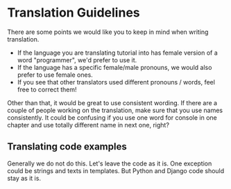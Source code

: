# Translation Guidelines

There are some points we would like you to keep in mind when writing translation.

* If the language you are translating tutorial into has female version of a word "programmer", we'd prefer to use it.
* If the language has a specific female/male pronouns, we would also prefer to use female ones.
* If you see that other translators used different pronouns / words, feel free to correct them!

Other than that, it would be great to use consistent wording. If there are a couple of people working on the translation, make sure that you use names consistently. It could be confusing if you use one word for console in one chapter and use totally different name in next one, right?

Translating code examples
----------

Generally we do not do this. Let's leave the code as it is. One exception could be strings and texts in templates. But Python and Django code should stay as it is. 

